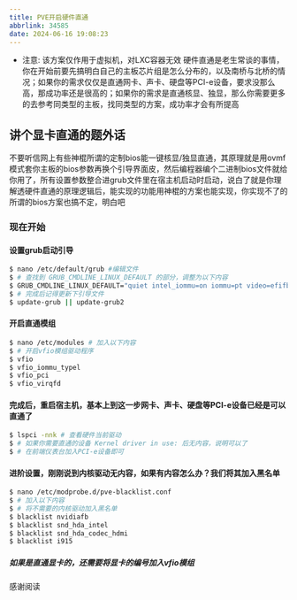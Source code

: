 ```yaml
---
title: PVE开启硬件直通
abbrlink: 34585
date: 2024-06-16 19:08:23
---
```

- 注意: 该方案仅作用于虚拟机，对LXC容器无效
硬件直通是老生常谈的事情，你在开始前要先搞明白自己的主板芯片组是怎么分布的，以及南桥与北桥的情况；如果你的需求仅仅是直通网卡、声卡、硬盘等PCI-e设备，要求没那么高，那成功率还是很高的；如果你的需求是直通核显、独显，那么你需要更多的去参考同类型的主板，找同类型的方案，成功率才会有所提高
## 讲个显卡直通的题外话

不要听信网上有些神棍所谓的定制bios能一键核显/独显直通，其原理就是用ovmf模式套你主板的bios参数再换个引导界面皮，然后编程器编个二进制bios文件就给你用了，所有设置参数整合进grub文件里在宿主机启动时启动，说白了就是你理解透硬件直通的原理逻辑后，能实现的功能用神棍的方案也能实现，你实现不了的所谓的bios方案也搞不定，明白吧

### 现在开始
#### 设置grub启动引导

``` bash
$ nano /etc/default/grub #编辑文件
$ # 查找到 GRUB_CMDLINE_LINUX_DEFAULT 的部分，调整为以下内容
$ GRUB_CMDLINE_LINUX_DEFAULT="quiet intel_iommu=on iommu=pt video=efifb:off"
$ # 完成后记得更新下引导文件
$ update-grub || update-grub2
```

#### 开启直通模组

``` bash
$ nano /etc/modules # 加入以下内容
$ # 开启vfio模组驱动程序
$ vfio
$ vfio_iommu_typel
$ vfio_pci
$ vfio_virqfd
```

#### 完成后，重启宿主机，基本上到这一步网卡、声卡、硬盘等PCI-e设备已经是可以直通了

``` bash
$ lspci -nnk # 查看硬件当前驱动
$ # 如果你需要直通的设备 Kernel driver in use: 后无内容，说明可以了
$ # 在前端仪表台加入PCI-e设备即可
```

#### 进阶设置，刚刚说到内核驱动无内容，如果有内容怎么办？我们将其加入黑名单

``` bash
$ nano /etc/modprobe.d/pve-blacklist.conf
$ # 加入以下内容
$ # 将不需要的内核驱动加入黑名单
$ blacklist nvidiafb
$ blacklist snd_hda_intel
$ blacklist snd_hda_codec_hdmi
$ blacklist i915
```
##### 如果是直通显卡的，还需要将显卡的编号加入vfio模组
感谢阅读